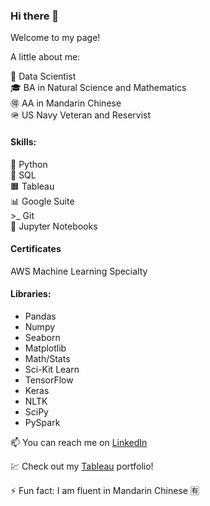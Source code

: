 ### Hi there 👋

Welcome to my page!

A little about me:


🌱 Data Scientist\
🎓 BA in Natural Science and Mathematics\
🉐 AA in Mandarin Chinese\
🪖 US Navy Veteran and Reservist

#### Skills:

🐍 Python\
🎈 SQL\
🟧 Tableau\
📊 Google Suite\
\>_ Git\
📒 Jupyter Notebooks

#### Certificates
AWS Machine Learning Specialty


#### Libraries:
  - Pandas
  - Numpy
  - Seaborn
  - Matplotlib
  - Math/Stats
  - Sci-Kit Learn
  - TensorFlow
  - Keras
  - NLTK
  - SciPy
  - PySpark


📫  You can reach me on [LinkedIn](https://www.linkedin.com/in/desiree-mcelroy/)

💹  Check out my [Tableau](https://public.tableau.com/app/profile/desiree.mcelroy) portfolio!

⚡ Fun fact: I am fluent in Mandarin Chinese 🈶


<!--
**DesireeMcElroy/DesireeMcElroy** is a ✨ _special_ ✨ repository because its `README.md` (this file) appears on your GitHub profile.
-->
